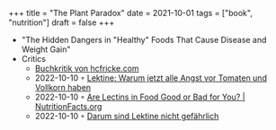 +++
title = "The Plant Paradox"
date = 2021-10-01
tags = ["book", "nutrition"]
draft = false
+++

-   "The Hidden Dangers in "Healthy" Foods That Cause Disease and Weight Gain"
-   Critics
    -   [Buchkritik von hcfricke.com](https://hcfricke.com/2017/09/24/buchkritik-plant-paradox-von-stephen-r-gundry-md/)
    -   2022-10-10 ◦ [Lektine: Warum jetzt alle Angst vor Tomaten und Vollkorn haben](https://www.lavita-magazin.de/lektine)
    -   2022-10-10 ◦ [Are Lectins in Food Good or Bad for You? | NutritionFacts.org](https://nutritionfacts.org/2021/03/11/are-lectins-in-food-good-or-bad-for-you/)
    -   2022-10-10 ◦ [Darum sind Lektine nicht gefährlich](https://www.zentrum-der-gesundheit.de/ernaehrung/lebensmittel/inhaltsstoffe/lektine)
